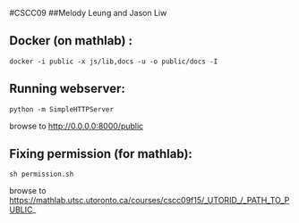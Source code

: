 #CSCC09
##Melody Leung and Jason Liw

Docker (on mathlab) :
---------------------
```
docker -i public -x js/lib,docs -u -o public/docs -I
```
Running webserver:
------------------
```
python -m SimpleHTTPServer
```
browse to http://0.0.0.0:8000/public


Fixing permission (for mathlab):
--------------------------------
```
sh permission.sh
```
browse to https://mathlab.utsc.utoronto.ca/courses/cscc09f15/_UTORID_/_PATH_TO_PUBLIC_
